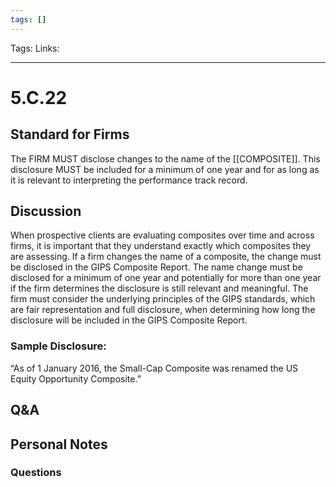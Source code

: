 ```yaml
---
tags: []
---
```

Tags:
Links: 
___
# 5.C.22
## Standard for Firms
The FIRM MUST disclose changes to the name of the [[COMPOSITE]]. This disclosure MUST be included for a minimum of one year and for as long as it is relevant to interpreting the performance track record.
## Discussion
When prospective clients are evaluating composites over time and across firms, it is important that they understand exactly which composites they are assessing. If a firm changes the name of a composite, the change must be disclosed in the GIPS Composite Report. The name change must be disclosed for a minimum of one year and potentially for more than one year if the firm determines the disclosure is still relevant and meaningful. The firm must consider the underlying principles of the GIPS standards, which are fair representation and full disclosure, when determining how long the disclosure will be included in the GIPS Composite Report.
### Sample Disclosure:
“As of 1 January 2016, the Small-Cap Composite was renamed the US Equity Opportunity Composite.”
## Q&A

## Personal Notes

### Questions